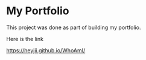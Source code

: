 # My Portfolio

This project was done as part of building my portfolio.

Here is the link

https://heyjii.github.io/WhoAmI/
